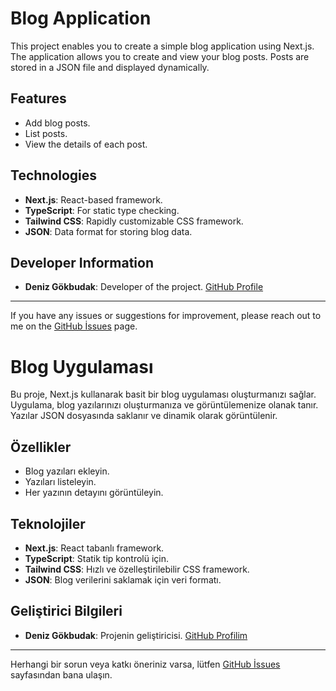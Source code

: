 # Blog Application
This project enables you to create a simple blog application using Next.js. The application allows you to create and view your blog posts. Posts are stored in a JSON file and displayed dynamically.

## Features

- Add blog posts.
- List posts.
- View the details of each post.

## Technologies

- **Next.js**: React-based framework.
- **TypeScript**: For static type checking.
- **Tailwind CSS**: Rapidly customizable CSS framework.
- **JSON**: Data format for storing blog data.

## Developer Information

- **Deniz Gökbudak**: Developer of the project. [GitHub Profile](https://github.com/hobaaaa)

---

If you have any issues or suggestions for improvement, please reach out to me on the [GitHub İssues](https://github.com/hobaaaa/ReactBlogAppWithTailwind/issues) page.



# Blog Uygulaması

Bu proje, Next.js kullanarak basit bir blog uygulaması oluşturmanızı sağlar. Uygulama, blog yazılarınızı oluşturmanıza ve görüntülemenize olanak tanır. Yazılar JSON dosyasında saklanır ve dinamik olarak görüntülenir.

## Özellikler

- Blog yazıları ekleyin.
- Yazıları listeleyin.
- Her yazının detayını görüntüleyin.

## Teknolojiler

- **Next.js**: React tabanlı framework.
- **TypeScript**: Statik tip kontrolü için.
- **Tailwind CSS**: Hızlı ve özelleştirilebilir CSS framework.
- **JSON**: Blog verilerini saklamak için veri formatı.

## Geliştirici Bilgileri

- **Deniz Gökbudak**: Projenin geliştiricisi. [GitHub Profilim](https://github.com/hobaaaa)

---

Herhangi bir sorun veya katkı öneriniz varsa, lütfen [GitHub İssues](https://github.com/hobaaaa/ReactBlogAppWithTailwind/issues) sayfasından bana ulaşın.
